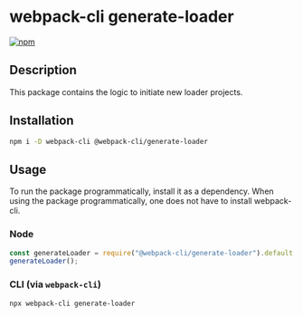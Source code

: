# webpack-cli generate-loader

[![npm](https://img.shields.io/npm/dm/@webpack-cli/generate-loader.svg)](https://www.npmjs.com/package/@webpack-cli/generate-loader)

## Description

This package contains the logic to initiate new loader projects.

## Installation

```bash
npm i -D webpack-cli @webpack-cli/generate-loader
```

## Usage

To run the package programmatically, install it as a dependency. When using the package programmatically, one does not have to install webpack-cli.

### Node

```js
const generateLoader = require("@webpack-cli/generate-loader").default;
generateLoader();
```

### CLI (via `webpack-cli`)
```bash
npx webpack-cli generate-loader
```

